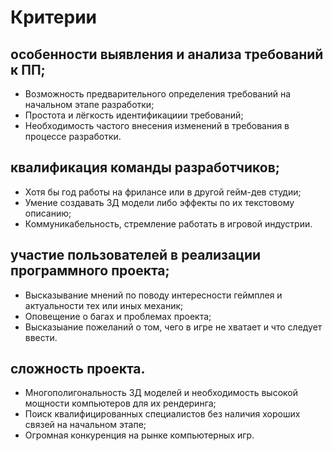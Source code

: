 # Критерии
## особенности выявления и анализа требований к ПП;
- Возможность предварительного определения требований на начальном этапе разработки;
- Простота и лёгкость идентификациии требований;
- Необходимость частого внесения изменений в требования в процессе разработки.
## квалификация команды разработчиков;
- Хотя бы год работы на фрилансе или в другой гейм-дев студии;
- Умение создавать 3Д модели либо эффекты по их текстовому описанию;
- Коммуникабельность, стремление работать в игровой индустрии.
## участие пользователей в реализации программного проекта;
- Высказывание мнений по поводу интересности геймплея и актуальности тех или иных механик;
- Оповещение о багах и проблемах проекта;
- Высказыание пожеланий о том, чего в игре не хватает и что следует ввести.
## сложность проекта.
- Многополигональность 3Д моделей и необходимость высокой мощности компьютеров для их рендеринга;
- Поиск квалифицированных специалистов без наличия хороших связей на начальном этапе;
- Огромная конкуренция на рынке компьютерных игр.

